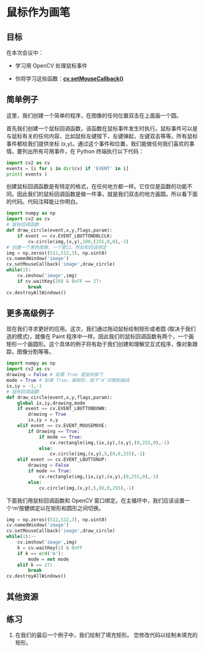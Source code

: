 # 鼠标作为画笔


## 目标

在本次会议中：

* 学习用 OpenCV 处理鼠标事件

* 你将学习这些函数：**[cv.setMouseCallback()](https://docs.opencv.org/4.0.0/d7/dfc/group__highgui.html#ga89e7806b0a616f6f1d502bd8c183ad3e "Sets mouse handler for the specified window. ")**

## 简单例子

这里，我们创建一个简单的程序，在图像的任何位置双击在上面画一个圆。

首先我们创建一个鼠标回调函数，该函数在鼠标事件发生时执行。鼠标事件可以是与鼠标有关的任何内容，比如鼠标左键按下，左键弹起，左键双击等等。所有鼠标事件都给我们提供坐标 (x,y)。通过这个事件和位置，我们能做任何我们喜欢的事情。要列出所有可用事件，在 Python 终端执行以下代码：

```python
import cv2 as cv
events = [i for i in dir(cv) if 'EVENT' in i]
print( events )
```

创建鼠标回调函数是有特定的格式，在任何地方都一样。它仅仅是函数的功能不同。因此我们的鼠标回调函数是做一件事，就是我们双击的地方画圆。所以看下面的代码。代码注释能让你明白。

```python
import numpy as np
import cv2 as cv
# 鼠标回调函数
def draw_circle(event,x,y,flags,param):
    if event == cv.EVENT_LBUTTONDBLCLK:
        cv.circle(img,(x,y),100,(255,0,0),-1)
# 创建一个黑色图像，一个窗口，然后和回调绑定
img = np.zeros((512,512,3), np.uint8)
cv.namedWindow('image')
cv.setMouseCallback('image',draw_circle)
while(1):
    cv.imshow('image',img)
    if cv.waitKey(20) & 0xFF == 27:
        break
cv.destroyAllWindows()
```

## 更多高级例子

现在我们寻求更好的应用。这次，我们通过拖动鼠标绘制矩形或者圆 (取决于我们选的模式)，就像在 Paint 程序中一样。因此我们的鼠标回调函数有两个，一个画矩形一个画圆形。这个具体的例子将有助于我们创建和理解交互式程序，像对象跟踪，图像分割等等。

```python
import numpy as np
import cv2 as cv
drawing = False # 如果 True 是鼠标按下
mode = True # 如果 True，画矩形，按下‘m’切换到曲线
ix,iy = -1,-1
# 鼠标回调函数
def draw_circle(event,x,y,flags,param):
    global ix,iy,drawing,mode
    if event == cv.EVENT_LBUTTONDOWN:
        drawing = True
        ix,iy = x,y
    elif event == cv.EVENT_MOUSEMOVE:
        if drawing == True:
            if mode == True:
                cv.rectangle(img,(ix,iy),(x,y),(0,255,0),-1)
            else:
                cv.circle(img,(x,y),5,(0,0,255),-1)
    elif event == cv.EVENT_LBUTTONUP:
        drawing = False
        if mode == True:
            cv.rectangle(img,(ix,iy),(x,y),(0,255,0),-1)
        else:
            cv.circle(img,(x,y),5,(0,0,255),-1)
```

下面我们用鼠标回调函数和 OpenCV 窗口绑定。在主循环中，我们应该设置一个‘m‘按健绑定以在矩形和圆形之间切换。

```python
img = np.zeros((512,512,3), np.uint8)
cv.namedWindow('image')
cv.setMouseCallback('image',draw_circle)
while(1):··
    cv.imshow('image',img)
    k = cv.waitKey(1) & 0xFF
    if k == ord('m'):
        mode = not mode
    elif k == 27:
        break
cv.destroyAllWindows()
```

## 其他资源


## 练习

1. 在我们的最后一个例子中，我们绘制了填充矩形。 您修改代码以绘制未填充的矩形。



